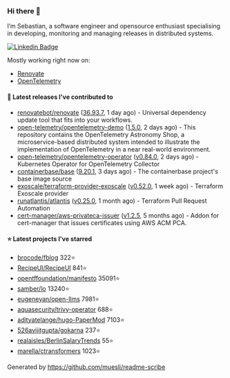 ### Hi there 👋

I’m Sebastian, a software engineer and opensource enthusiast specialising in developing, monitoring and managing releases in distributed systems.

[![Linkedin Badge](https://img.shields.io/badge/-LinkedIn-blue?style=flat&logo=Linkedin&logoColor=white&link=https://www.linkedin.com/in/sebastian-poxhofer/)](https://www.linkedin.com/in/sebastian-poxhofer/)

Mostly working right now on:
- [Renovate](https://github.com/renovatebot/renovate)
- [OpenTelemetry](https://github.com/open-telemetry)



#### 🚀 Latest releases I've contributed to

- [renovatebot/renovate](https://github.com/renovatebot/renovate) ([36.93.7](https://github.com/renovatebot/renovate/releases/tag/36.93.7), 1 day ago) - Universal dependency update tool that fits into your workflows.
- [open-telemetry/opentelemetry-demo](https://github.com/open-telemetry/opentelemetry-demo) ([1.5.0](https://github.com/open-telemetry/opentelemetry-demo/releases/tag/1.5.0), 2 days ago) - This repository contains the OpenTelemetry Astronomy Shop, a microservice-based distributed system intended to illustrate the implementation of OpenTelemetry in a near real-world environment.
- [open-telemetry/opentelemetry-operator](https://github.com/open-telemetry/opentelemetry-operator) ([v0.84.0](https://github.com/open-telemetry/opentelemetry-operator/releases/tag/v0.84.0), 2 days ago) - Kubernetes Operator for OpenTelemetry Collector
- [containerbase/base](https://github.com/containerbase/base) ([9.20.1](https://github.com/containerbase/base/releases/tag/9.20.1), 3 days ago) - The containerbase project&#39;s base image source
- [exoscale/terraform-provider-exoscale](https://github.com/exoscale/terraform-provider-exoscale) ([v0.52.0](https://github.com/exoscale/terraform-provider-exoscale/releases/tag/v0.52.0), 1 week ago) - Terraform Exoscale provider
- [runatlantis/atlantis](https://github.com/runatlantis/atlantis) ([v0.25.0](https://github.com/runatlantis/atlantis/releases/tag/v0.25.0), 1 month ago) - Terraform Pull Request Automation
- [cert-manager/aws-privateca-issuer](https://github.com/cert-manager/aws-privateca-issuer) ([v1.2.5](https://github.com/cert-manager/aws-privateca-issuer/releases/tag/v1.2.5), 5 months ago) - Addon for cert-manager that issues certificates using AWS ACM PCA.

#### ⭐ Latest projects I've starred

- [brocode/fblog](https://github.com/brocode/fblog) 322⭐
- [RecipeUI/RecipeUI](https://github.com/RecipeUI/RecipeUI) 841⭐
- [opentffoundation/manifesto](https://github.com/opentffoundation/manifesto) 35091⭐
- [samber/lo](https://github.com/samber/lo) 13240⭐
- [eugeneyan/open-llms](https://github.com/eugeneyan/open-llms) 7981⭐
- [aquasecurity/trivy-operator](https://github.com/aquasecurity/trivy-operator) 688⭐
- [adityatelange/hugo-PaperMod](https://github.com/adityatelange/hugo-PaperMod) 7103⭐
- [526avijitgupta/gokarna](https://github.com/526avijitgupta/gokarna) 237⭐
- [realaisles/BerlinSalaryTrends](https://github.com/realaisles/BerlinSalaryTrends) 55⭐
- [marella/ctransformers](https://github.com/marella/ctransformers) 1023⭐



Generated by https://github.com/muesli/readme-scribe

